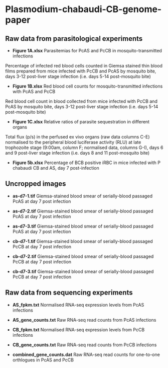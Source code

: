 #  Plasmodium-chabaudi-CB-genome-paper

## Raw data from parasitological experiments
* **Figure 1A.xlsx**
Parasitemias for PcAS and PcCB in mosquito-transmitted infections

Percentage of infected red blood cells counted in Giemsa stained thin blood films prepared from mice infected with PcCB and PcAS by mosquito bite, days 3-12 post-liver stage infection (i.e. days 5-14 post-mosquito bite)

* **Figure 1B.xlsx**
Red blood cell counts for mosquito-transmitted infections with PcAS and PcCB

Red blood cell count in blood collected from mice infected with PcCB and PcAS by mosquito bite, days 3-12 post-liver stage infection (i.e. days 5-14 post-mosquito bite)

* **Figure 1C.xlsx**
Relative ratios of parasite sequestration in different organs

Total flux (p/s) in the perfused ex vivo organs (raw data columns C-E) normalised to the peripheral blood luciferase activity (RLU) at late trophozoite stage (9:00am, column F; normalised data, columns G-I), days 6 and 9 post-liver stage infection (i.e. days 8 and 11 post-mosquito bite)

* **Figure 5b.xlsx**
Percentage of BCB positive iRBC in mice infected with P chabaudi CB and AS, day 7 post-infection

## Uncropped images 
* **as-d7-1.tif**
Giemsa-stained blood smear of serially-blood passaged PcAS at day 7 post infection

* **as-d7-2.tif**
Giemsa-stained blood smear of serially-blood passaged PcAS at day 7 post infection

* **as-d7-3.tif**
Giemsa-stained blood smear of serially-blood passaged PcAS at day 7 post infection

* **cb-d7-1.tif**
Giemsa-stained blood smear of serially-blood passaged PcCB at day 7 post infection

* **cb-d7-2.tif**
Giemsa-stained blood smear of serially-blood passaged PcCB at day 7 post infection

* **cb-d7-3.tif**
Giemsa-stained blood smear of serially-blood passaged PcCB at day 7 post infection


## Raw data from sequencing experiments
* **AS_fpkm.txt**
Normalised RNA-seq expression levels from PcAS infections

* **AS_gene_counts.txt**
Raw RNA-seq read counts from PcAS infections

* **CB_fpkm.txt**
Normalised RNA-seq expression levels from PcCB infections

* **CB_gene_counts.txt**
Raw RNA-seq read counts from PcCB infections

* **combined_gene_counts.dat**
Raw RNA-seq read counts for one-to-one orthlogues in PcAS and PcCB
